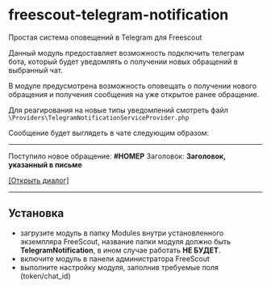 # freescout-telegram-notification
Простая система оповещений в Telegram для Freescout

Данный модуль предоставляет возможность подключить телеграм бота, который будет уведомлять о получении новых обращений в выбранный чат.

В модуле предусмотрена возможность оповещать о получении нового обращения и получения сообщения на уже открытое ранее обращение.

Для реагирования на новые типы уведомлений смотреть файл ```\Providers\TelegramNotificationServiceProvider.php```

Сообщение будет выглядеть в чате следующим образом:

------------------------------------

Поступило новое обращение: <b>#НОМЕР</b>
Заголовок: <b>Заголовок, указанный в письме</b>

<a href="http://ya.ru">[Открыть диалог]</a>

------------------------------------

## Установка

- загрузите модуль в папку Modules внутри установленного экземпляра FreeScout, название папки модуля должно быть **TelegramNotification**, в ином случае работать **НЕ БУДЕТ**.
- включите модуль в панели администратора FreeScout
- выполните настройку модуля, заполнив требуемые поля (token/chat_id)